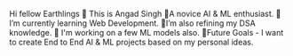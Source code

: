 Hi fellow Earthlings 👋
This is Angad Singh
🌱A novice AI & ML enthusiast.
🌱 I’m currently learning Web Development.
🌱I’m also refining my DSA knowledge.
🔭 I'm working on a few ML models also.
🔮Future Goals - I want to create End to End AI & ML projects based on my personal ideas.
